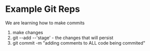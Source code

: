 # Example Git Reps

We are learning how to make commits

1. make changes
2. git --add --'stage' - the changes that will persist
3. git commit -m "adding comments to ALL code being commited"